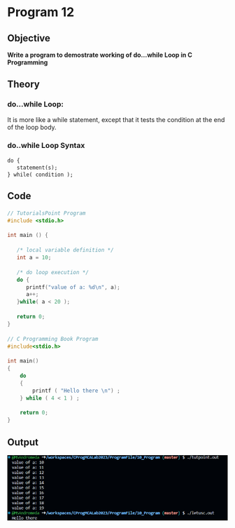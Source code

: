 # Program 12
## Objective
**Write a program to demostrate working of do...while Loop in C Programming**

## Theory

### do...while Loop:
It is more like a while statement, except that it tests the condition at the end of the loop body.

### do..while Loop Syntax
```
do {
   statement(s);
} while( condition );
```

## Code
```c
// TutorialsPoint Program
#include <stdio.h>
 
int main () {

   /* local variable definition */
   int a = 10;

   /* do loop execution */
   do {
      printf("value of a: %d\n", a);
      a++;
   }while( a < 20 );
 
   return 0;
}

// C Programming Book Program
#include<stdio.h>

int main() 
{ 
    do 
    { 
        printf ( "Hello there \n") ; 
    } while ( 4 < 1 ) ; 
    
    return 0;
}
```

## Output
![Understanding do...while Program Output](./Prog10_Outpur.png)